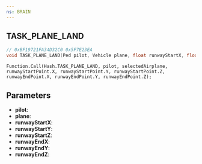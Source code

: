 ```yaml
---
ns: BRAIN
---
```

## TASK_PLANE_LAND

```c
// 0xBF19721FA34D32C0 0x5F7E23EA
void TASK_PLANE_LAND(Ped pilot, Vehicle plane, float runwayStartX, float runwayStartY, float runwayStartZ, float runwayEndX, float runwayEndY, float runwayEndZ);
```

```
Function.Call(Hash.TASK_PLANE_LAND, pilot, selectedAirplane, runwayStartPoint.X, runwayStartPoint.Y, runwayStartPoint.Z, runwayEndPoint.X, runwayEndPoint.Y, runwayEndPoint.Z);  
```

## Parameters
* **pilot**: 
* **plane**: 
* **runwayStartX**: 
* **runwayStartY**: 
* **runwayStartZ**: 
* **runwayEndX**: 
* **runwayEndY**: 
* **runwayEndZ**: 

